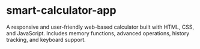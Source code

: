 # smart-calculator-app
A responsive and user-friendly web-based calculator built with HTML, CSS, and JavaScript. Includes memory functions, advanced operations, history tracking, and keyboard support.
